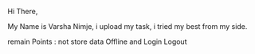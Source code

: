 Hi There,

My Name is Varsha Nimje, i upload my task, i tried my best from my side.

remain Points : not store data Offline and Login Logout

